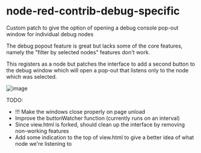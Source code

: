 # node-red-contrib-debug-specific
Custom patch to give the option of opening a debug console pop-out window for individual debug nodes

The debug popout feature is great but lacks some of the core features, namely the "filter by selected nodes" features don't work.

This registers as a node but patches the interface to add a second button to the debug window which will open a pop-out that listens only to the node which was selected.

![image](https://user-images.githubusercontent.com/66855036/126832236-835d70ac-f762-415e-ad0e-789391ee9d58.png)

TODO:
* !!! Make the windows close properly on page unload
* Improve the buttonWatcher function (currently runs on an interval)
* Since view.html is forked, should clean up the interface by removing non-working features
* Add some indication to the top of view.html to give a better idea of what node we're listening to
